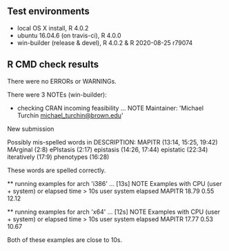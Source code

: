 ## Test environments
* local OS X install, R 4.0.2
* ubuntu 16.04.6 (on travis-ci), R 4.0.0
* win-builder (release & devel), R 4.0.2 & R 2020-08-25 r79074

## R CMD check results
There were no ERRORs or WARNINGs.

There were 3 NOTEs (win-builder):

* checking CRAN incoming feasibility ... NOTE
Maintainer: 'Michael Turchin <michael_turchin@brown.edu>'

New submission

Possibly mis-spelled words in DESCRIPTION:
  MAPITR (13:14, 15:25, 19:42)
  MArginal (2:8)
  ePIstasis (2:17)
  epistasis (14:26, 17:44)
  epistatic (22:34)
  iteratively (17:9)
  phenotypes (16:28)

These words are spelled correctly.


** running examples for arch 'i386' ... [13s] NOTE
Examples with CPU (user + system) or elapsed time > 10s
        user system elapsed
MAPITR 18.79   0.55   12.12

** running examples for arch 'x64' ... [12s] NOTE
Examples with CPU (user + system) or elapsed time > 10s
        user system elapsed
MAPITR 17.77   0.53   10.67

Both of these examples are close to 10s.
